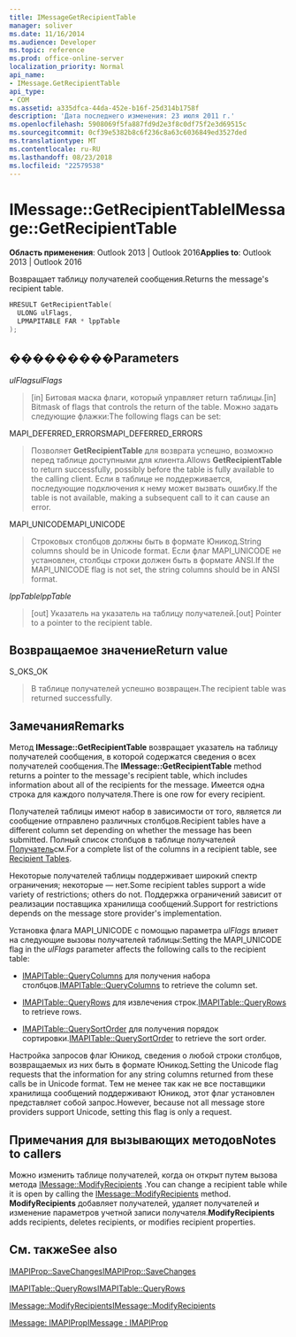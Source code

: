 ```yaml
---
title: IMessageGetRecipientTable
manager: soliver
ms.date: 11/16/2014
ms.audience: Developer
ms.topic: reference
ms.prod: office-online-server
localization_priority: Normal
api_name:
- IMessage.GetRecipientTable
api_type:
- COM
ms.assetid: a335dfca-44da-452e-b16f-25d314b1758f
description: 'Дата последнего изменения: 23 июля 2011 г.'
ms.openlocfilehash: 5908069f5fa887fd9d2e3f8c0df75f2e3d69515c
ms.sourcegitcommit: 0cf39e5382b8c6f236c8a63c6036849ed3527ded
ms.translationtype: MT
ms.contentlocale: ru-RU
ms.lasthandoff: 08/23/2018
ms.locfileid: "22579538"
---
```

# <a name="imessagegetrecipienttable"></a><span data-ttu-id="c287e-103">IMessage::GetRecipientTable</span><span class="sxs-lookup"><span data-stu-id="c287e-103">IMessage::GetRecipientTable</span></span>

  
  
<span data-ttu-id="c287e-104">**Область применения**: Outlook 2013 | Outlook 2016</span><span class="sxs-lookup"><span data-stu-id="c287e-104">**Applies to**: Outlook 2013 | Outlook 2016</span></span> 
  
<span data-ttu-id="c287e-105">Возвращает таблицу получателей сообщения.</span><span class="sxs-lookup"><span data-stu-id="c287e-105">Returns the message's recipient table.</span></span>
  
```cpp
HRESULT GetRecipientTable(
  ULONG ulFlags,
  LPMAPITABLE FAR * lppTable
);
```

## <a name="parameters"></a><span data-ttu-id="c287e-106">���������</span><span class="sxs-lookup"><span data-stu-id="c287e-106">Parameters</span></span>

 <span data-ttu-id="c287e-107">_ulFlags_</span><span class="sxs-lookup"><span data-stu-id="c287e-107">_ulFlags_</span></span>
  
> <span data-ttu-id="c287e-108">[in] Битовая маска флаги, который управляет return таблицы.</span><span class="sxs-lookup"><span data-stu-id="c287e-108">[in] Bitmask of flags that controls the return of the table.</span></span> <span data-ttu-id="c287e-109">Можно задать следующие флажки:</span><span class="sxs-lookup"><span data-stu-id="c287e-109">The following flags can be set:</span></span>
    
<span data-ttu-id="c287e-110">MAPI_DEFERRED_ERRORS</span><span class="sxs-lookup"><span data-stu-id="c287e-110">MAPI_DEFERRED_ERRORS</span></span> 
  
> <span data-ttu-id="c287e-111">Позволяет **GetRecipientTable** для возврата успешно, возможно перед таблице доступными для клиента.</span><span class="sxs-lookup"><span data-stu-id="c287e-111">Allows **GetRecipientTable** to return successfully, possibly before the table is fully available to the calling client.</span></span> <span data-ttu-id="c287e-112">Если в таблице не поддерживается, последующие подключения к нему может вызвать ошибку.</span><span class="sxs-lookup"><span data-stu-id="c287e-112">If the table is not available, making a subsequent call to it can cause an error.</span></span> 
    
<span data-ttu-id="c287e-113">MAPI_UNICODE</span><span class="sxs-lookup"><span data-stu-id="c287e-113">MAPI_UNICODE</span></span> 
  
> <span data-ttu-id="c287e-114">Строковых столбцов должны быть в формате Юникод.</span><span class="sxs-lookup"><span data-stu-id="c287e-114">String columns should be in Unicode format.</span></span> <span data-ttu-id="c287e-115">Если флаг MAPI_UNICODE не установлен, столбцы строки должен быть в формате ANSI.</span><span class="sxs-lookup"><span data-stu-id="c287e-115">If the MAPI_UNICODE flag is not set, the string columns should be in ANSI format.</span></span>
    
 <span data-ttu-id="c287e-116">_lppTable_</span><span class="sxs-lookup"><span data-stu-id="c287e-116">_lppTable_</span></span>
  
> <span data-ttu-id="c287e-117">[out] Указатель на указатель на таблицу получателей.</span><span class="sxs-lookup"><span data-stu-id="c287e-117">[out] Pointer to a pointer to the recipient table.</span></span>
    
## <a name="return-value"></a><span data-ttu-id="c287e-118">Возвращаемое значение</span><span class="sxs-lookup"><span data-stu-id="c287e-118">Return value</span></span>

<span data-ttu-id="c287e-119">S_OK</span><span class="sxs-lookup"><span data-stu-id="c287e-119">S_OK</span></span> 
  
> <span data-ttu-id="c287e-120">В таблице получателей успешно возвращен.</span><span class="sxs-lookup"><span data-stu-id="c287e-120">The recipient table was returned successfully.</span></span>
    
## <a name="remarks"></a><span data-ttu-id="c287e-121">Замечания</span><span class="sxs-lookup"><span data-stu-id="c287e-121">Remarks</span></span>

<span data-ttu-id="c287e-122">Метод **IMessage::GetRecipientTable** возвращает указатель на таблицу получателей сообщения, в которой содержатся сведения о всех получателей сообщения.</span><span class="sxs-lookup"><span data-stu-id="c287e-122">The **IMessage::GetRecipientTable** method returns a pointer to the message's recipient table, which includes information about all of the recipients for the message.</span></span> <span data-ttu-id="c287e-123">Имеется одна строка для каждого получателя.</span><span class="sxs-lookup"><span data-stu-id="c287e-123">There is one row for every recipient.</span></span> 
  
<span data-ttu-id="c287e-124">Получателей таблицы имеют набор в зависимости от того, является ли сообщение отправлено различных столбцов.</span><span class="sxs-lookup"><span data-stu-id="c287e-124">Recipient tables have a different column set depending on whether the message has been submitted.</span></span> <span data-ttu-id="c287e-125">Полный список столбцов в таблице получателей [Получатель](recipient-tables.md)см.</span><span class="sxs-lookup"><span data-stu-id="c287e-125">For a complete list of the columns in a recipient table, see [Recipient Tables](recipient-tables.md).</span></span>
  
<span data-ttu-id="c287e-126">Некоторые получателей таблицы поддерживает широкий спектр ограничения; некоторые — нет.</span><span class="sxs-lookup"><span data-stu-id="c287e-126">Some recipient tables support a wide variety of restrictions; others do not.</span></span> <span data-ttu-id="c287e-127">Поддержка ограничений зависит от реализации поставщика хранилища сообщений.</span><span class="sxs-lookup"><span data-stu-id="c287e-127">Support for restrictions depends on the message store provider's implementation.</span></span> 
  
<span data-ttu-id="c287e-128">Установка флага MAPI_UNICODE с помощью параметра _ulFlags_ влияет на следующие вызовы получателей таблицы:</span><span class="sxs-lookup"><span data-stu-id="c287e-128">Setting the MAPI_UNICODE flag in the  _ulFlags_ parameter affects the following calls to the recipient table:</span></span> 
  
- <span data-ttu-id="c287e-129">[IMAPITable::QueryColumns](imapitable-querycolumns.md) для получения набора столбцов.</span><span class="sxs-lookup"><span data-stu-id="c287e-129">[IMAPITable::QueryColumns](imapitable-querycolumns.md) to retrieve the column set.</span></span> 
    
- <span data-ttu-id="c287e-130">[IMAPITable::QueryRows](imapitable-queryrows.md) для извлечения строк.</span><span class="sxs-lookup"><span data-stu-id="c287e-130">[IMAPITable::QueryRows](imapitable-queryrows.md) to retrieve rows.</span></span> 
    
- <span data-ttu-id="c287e-131">[IMAPITable::QuerySortOrder](imapitable-querysortorder.md) для получения порядок сортировки.</span><span class="sxs-lookup"><span data-stu-id="c287e-131">[IMAPITable::QuerySortOrder](imapitable-querysortorder.md) to retrieve the sort order.</span></span> 
    
<span data-ttu-id="c287e-132">Настройка запросов флаг Юникод, сведения о любой строки столбцов, возвращаемых из них быть в формате Юникод.</span><span class="sxs-lookup"><span data-stu-id="c287e-132">Setting the Unicode flag requests that the information for any string columns returned from these calls be in Unicode format.</span></span> <span data-ttu-id="c287e-133">Тем не менее так как не все поставщики хранилища сообщений поддерживают Юникод, этот флаг установлен представляет собой запрос.</span><span class="sxs-lookup"><span data-stu-id="c287e-133">However, because not all message store providers support Unicode, setting this flag is only a request.</span></span>
  
## <a name="notes-to-callers"></a><span data-ttu-id="c287e-134">Примечания для вызывающих методов</span><span class="sxs-lookup"><span data-stu-id="c287e-134">Notes to callers</span></span>

<span data-ttu-id="c287e-135">Можно изменить таблице получателей, когда он открыт путем вызова метода [IMessage::ModifyRecipients](imessage-modifyrecipients.md) .</span><span class="sxs-lookup"><span data-stu-id="c287e-135">You can change a recipient table while it is open by calling the [IMessage::ModifyRecipients](imessage-modifyrecipients.md) method.</span></span> <span data-ttu-id="c287e-136">**ModifyRecipients** добавляет получателей, удаляет получателей и изменение параметров учетной записи получателя.</span><span class="sxs-lookup"><span data-stu-id="c287e-136">**ModifyRecipients** adds recipients, deletes recipients, or modifies recipient properties.</span></span> 
  
## <a name="see-also"></a><span data-ttu-id="c287e-137">См. также</span><span class="sxs-lookup"><span data-stu-id="c287e-137">See also</span></span>



[<span data-ttu-id="c287e-138">IMAPIProp::SaveChanges</span><span class="sxs-lookup"><span data-stu-id="c287e-138">IMAPIProp::SaveChanges</span></span>](imapiprop-savechanges.md)
  
[<span data-ttu-id="c287e-139">IMAPITable::QueryRows</span><span class="sxs-lookup"><span data-stu-id="c287e-139">IMAPITable::QueryRows</span></span>](imapitable-queryrows.md)
  
[<span data-ttu-id="c287e-140">IMessage::ModifyRecipients</span><span class="sxs-lookup"><span data-stu-id="c287e-140">IMessage::ModifyRecipients</span></span>](imessage-modifyrecipients.md)
  
[<span data-ttu-id="c287e-141">IMessage: IMAPIProp</span><span class="sxs-lookup"><span data-stu-id="c287e-141">IMessage : IMAPIProp</span></span>](imessageimapiprop.md)

